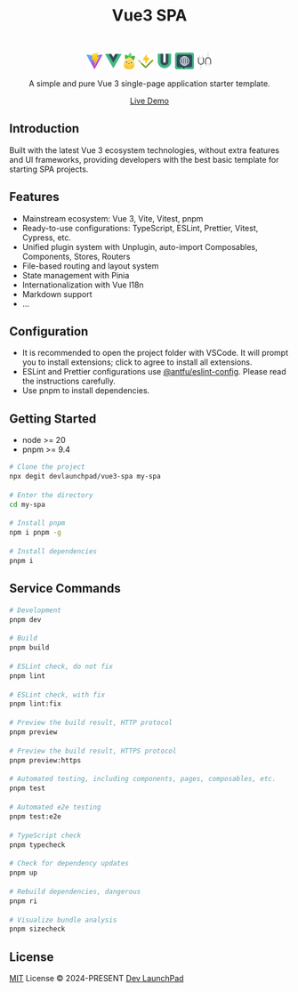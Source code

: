 <h1 align='center'>Vue3 SPA</h1>

<br>

<p align='center'>
  <a href="https://vitejs.dev/" target="_blank"><img height="30" src="./src/assets/vite.svg"/></a>
  <a href="https://vuejs.org/" target="_blank"><img height="30" src="./src/assets/vue.svg"/></a>
  <a href="https://pinia.vuejs.org/" target="_blank"><img height="30" src="./src/assets/pinia.svg"/></a>
  <a href="https://vitest.dev/" target="_blank"><img height="30" src="./src/assets/vitest.svg"/></a>
  <a href="https://vueuse.org/" target="_blank"><img height="30" src="./src/assets/vueuse.svg"/></a>
  <a href="https://vue-i18n.intlify.dev/" target="_blank"><img height="30" src="./src/assets/i18n.svg"/></a>
  <a href="https://unplugin.unjs.io/" target="_blank"><img height="30" src="./src/assets/unplugin.svg"/></a>
</p>

<p align="center">A simple and pure Vue 3 single-page application starter template.</p>

<p align='center'>
  <a href="https://vue3-spa.netlify.app/">Live Demo</a>
</p>

## Introduction

Built with the latest Vue 3 ecosystem technologies, without extra features and UI frameworks, providing developers with the best basic template for starting SPA projects.

## Features

- Mainstream ecosystem: Vue 3, Vite, Vitest, pnpm
- Ready-to-use configurations: TypeScript, ESLint, Prettier, Vitest, Cypress, etc.
- Unified plugin system with Unplugin, auto-import Composables, Components, Stores, Routers
- File-based routing and layout system
- State management with Pinia
- Internationalization with Vue I18n
- Markdown support
- ...

## Configuration

- It is recommended to open the project folder with VSCode. It will prompt you to install extensions; click to agree to install all extensions.
- ESLint and Prettier configurations use [@antfu/eslint-config](https://github.com/antfu/eslint-config). Please read the instructions carefully.
- Use pnpm to install dependencies.

## Getting Started

- node >= 20
- pnpm >= 9.4

```bash
# Clone the project
npx degit devlaunchpad/vue3-spa my-spa

# Enter the directory
cd my-spa

# Install pnpm
npm i pnpm -g

# Install dependencies
pnpm i
```

## Service Commands

```bash
# Development
pnpm dev

# Build
pnpm build

# ESLint check, do not fix
pnpm lint

# ESLint check, with fix
pnpm lint:fix

# Preview the build result, HTTP protocol
pnpm preview

# Preview the build result, HTTPS protocol
pnpm preview:https

# Automated testing, including components, pages, composables, etc.
pnpm test

# Automated e2e testing
pnpm test:e2e

# TypeScript check
pnpm typecheck

# Check for dependency updates
pnpm up

# Rebuild dependencies, dangerous
pnpm ri

# Visualize bundle analysis
pnpm sizecheck
```

## License

[MIT](./LICENSE) License &copy; 2024-PRESENT [Dev LaunchPad](https://github.com/devlaunchpad)
